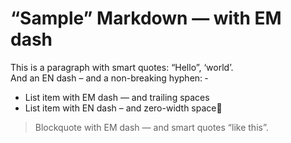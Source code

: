 # “Sample” Markdown — with EM dash

This is a paragraph with smart quotes: “Hello”, ‘world’.  
And an EN dash – and a non-breaking hyphen: ‑

- List item with EM dash — and trailing spaces    
- List item with EN dash – and zero-width space

> Blockquote with EM dash — and smart quotes “like this”. 